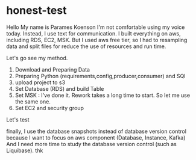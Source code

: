 # honest-test
Hello My name is Parames Koenson
I'm not comfortable using my voice today. Instead, I use text for communication.
I built everything on aws, including RDS, EC2, MSK.
But I used aws free tier, so I had to resampling data and split files for reduce the use of resources and run time.

Let's go see my method.
1. Download and Preparing Data
2. Preparing Python (requirements,config,producer,consumer) and SQl
3. upload project to s3
4. Set Database (RDS) and build Table
5. Set MSK : I've done it. Rework takes a long time to start. So let me use the same one.
6. Set EC2 and security group

Let's test

finally,
I use the database snapshots instead of database version control because I want to focus on aws component (Database, Instance, Kafka) And I need more time to study the database version control (such as Liquibase). thk
